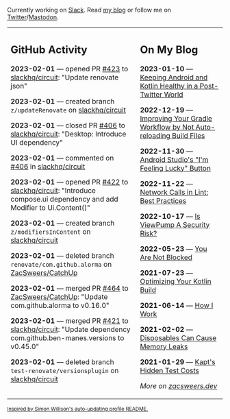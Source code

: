 Currently working on [Slack](https://slack.com/). Read [my blog](https://zacsweers.dev/) or follow me on [Twitter](https://twitter.com/ZacSweers)/[Mastodon](https://hachyderm.io/@ZacSweers).

<table><tr><td valign="top" width="60%">

## GitHub Activity
<!-- githubActivity starts -->
**2023-02-01** — opened PR [#423](https://github.com/slackhq/circuit/pull/423) to [slackhq/circuit](https://github.com/slackhq/circuit): "Update renovate json"

**2023-02-01** — created branch `z/updateRenovate` on [slackhq/circuit](https://github.com/slackhq/circuit)

**2023-02-01** — closed PR [#406](https://github.com/slackhq/circuit/pull/406) to [slackhq/circuit](https://github.com/slackhq/circuit): "Desktop: Introduce UI dependency"

**2023-02-01** — commented on [#406](https://github.com/slackhq/circuit/pull/406#issuecomment-1412759627) in [slackhq/circuit](https://github.com/slackhq/circuit)

**2023-02-01** — opened PR [#422](https://github.com/slackhq/circuit/pull/422) to [slackhq/circuit](https://github.com/slackhq/circuit): "Introduce compose.ui dependency and add Modifier to Ui.Content()"

**2023-02-01** — created branch `z/modifiersInContent` on [slackhq/circuit](https://github.com/slackhq/circuit)

**2023-02-01** — deleted branch `renovate/com.github.alorma` on [ZacSweers/CatchUp](https://github.com/ZacSweers/CatchUp)

**2023-02-01** — merged PR [#464](https://github.com/ZacSweers/CatchUp/pull/464) to [ZacSweers/CatchUp](https://github.com/ZacSweers/CatchUp): "Update com.github.alorma to v0.16.0"

**2023-02-01** — merged PR [#421](https://github.com/slackhq/circuit/pull/421) to [slackhq/circuit](https://github.com/slackhq/circuit): "Update dependency com.github.ben-manes.versions to v0.45.0"

**2023-02-01** — deleted branch `test-renovate/versionsplugin` on [slackhq/circuit](https://github.com/slackhq/circuit)
<!-- githubActivity ends -->
</td><td valign="top" width="40%">

## On My Blog
<!-- blog starts -->
**2023-01-10** — [Keeping Android and Kotlin Healthy in a Post-Twitter World](https://www.zacsweers.dev/keeping-android-healthy/)

**2022-12-19** — [Improving Your Gradle Workflow by Not Auto-reloading Build Files](https://www.zacsweers.dev/improving-your-workflow-by-not-auto-reloading-build-files/)

**2022-11-30** — [Android Studio's "I'm Feeling Lucky" Button](https://www.zacsweers.dev/android-studios-im-feeling-lucky-button/)

**2022-11-22** — [Network Calls in Lint: Best Practices](https://www.zacsweers.dev/network-calls-in-lint-best-practices/)

**2022-10-17** — [Is ViewPump A Security Risk?](https://www.zacsweers.dev/is-viewpump-a-security-risk/)

**2022-05-23** — [You Are Not Blocked](https://www.zacsweers.dev/you-are-not-blocked/)

**2021-07-23** — [Optimizing Your Kotlin Build](https://www.zacsweers.dev/optimizing-your-kotlin-build/)

**2021-06-14** — [How I Work](https://www.zacsweers.dev/how-i-work/)

**2021-02-02** — [Disposables Can Cause Memory Leaks](https://www.zacsweers.dev/disposables-can-cause-memory-leaks/)

**2021-01-29** — [Kapt's Hidden Test Costs](https://www.zacsweers.dev/kapts-hidden-test-costs/)
<!-- blog ends -->
_More on [zacsweers.dev](https://zacsweers.dev/)_
</td></tr></table>

<sub><a href="https://simonwillison.net/2020/Jul/10/self-updating-profile-readme/">Inspired by Simon Willison's auto-updating profile README.</a></sub>